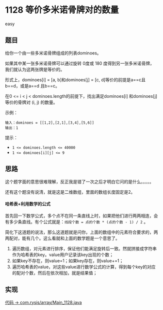 # 1128 等价多米诺骨牌对的数量

easy

## 题目

给你一个由一些多米诺骨牌组成的列表dominoes。

如果其中某一张多米诺骨牌可以通过旋转 0度或 180 度得到另一张多米诺骨牌，我们就认为这两张牌是等价的。

形式上，dominoes[i] = [a, b]和dominoes[j] = [c, d]等价的前提是a==c且b==d，或是a==d 且b==c。

在0 <= i < j < dominoes.length的前提下，找出满足dominoes[i] 和dominoes[j]等价的骨牌对 (i, j) 的数量。


示例：
```
输入：dominoes = [[1,2],[2,1],[3,4],[5,6]]
输出：1
```

提示：
- `1 <= dominoes.length <= 40000`
- `1 <= dominoes[i][j] <= 9`


## 思路

这个题字面的意思很难理解，反正我是错了一次之后才明白它问的是什么。。。。。

还有这个题没有说清，就是这是二维数组，里面的数组长度固定是2。

#### 哈希表+利用数学的公式

首先回一下数学公式，多个点不在同一条直线上时，如果把他们进行两两相连，会有多少条直线。有个公式就是：`线段个数 = 点的个数 * (点的个数 - 1) / 2` 。

简化下这道题的说法，那么这道题就是问你，上面的数组中的元素符合要求的，两两配对，能有几个。这么看就和上面的数学题是一个意思了。

1. 遍历数组，对元素进行排序，保证他们能满足旋转后一致。然就拼接成字符串作为哈希表的key。value用户记录该key出现的个数；
2. 如果key不存在，则value=1；如果key存在，则value+=1；
3. 遍历哈希表的value，对这些value进行数学公式的计算，得到每个key的对应的配对个数，然后在依次相加，就是结果值；

## 实现

[代码 -> com.rysis/array/Main_1128.java](../../src/com/rysis/array/Main_1128.java)